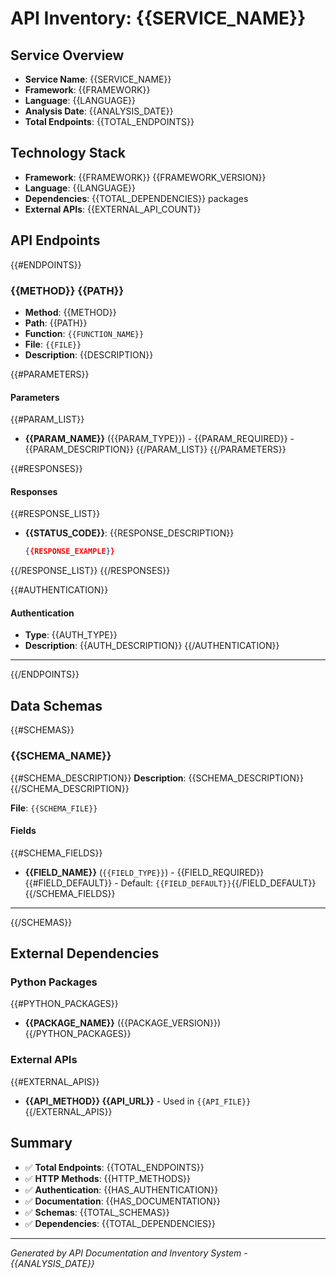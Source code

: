 # API Inventory: {{SERVICE_NAME}}

## Service Overview

- **Service Name**: {{SERVICE_NAME}}
- **Framework**: {{FRAMEWORK}}
- **Language**: {{LANGUAGE}}
- **Analysis Date**: {{ANALYSIS_DATE}}
- **Total Endpoints**: {{TOTAL_ENDPOINTS}}

## Technology Stack

- **Framework**: {{FRAMEWORK}} {{FRAMEWORK_VERSION}}
- **Language**: {{LANGUAGE}}
- **Dependencies**: {{TOTAL_DEPENDENCIES}} packages
- **External APIs**: {{EXTERNAL_API_COUNT}}

## API Endpoints

{{#ENDPOINTS}}
### {{METHOD}} {{PATH}}

- **Method**: {{METHOD}}
- **Path**: {{PATH}}
- **Function**: `{{FUNCTION_NAME}}`
- **File**: `{{FILE}}`
- **Description**: {{DESCRIPTION}}

{{#PARAMETERS}}
#### Parameters
{{#PARAM_LIST}}
- **{{PARAM_NAME}}** ({{PARAM_TYPE}}) - {{PARAM_REQUIRED}} - {{PARAM_DESCRIPTION}}
{{/PARAM_LIST}}
{{/PARAMETERS}}

{{#RESPONSES}}
#### Responses
{{#RESPONSE_LIST}}
- **{{STATUS_CODE}}**: {{RESPONSE_DESCRIPTION}}
  ```json
  {{RESPONSE_EXAMPLE}}
  ```
{{/RESPONSE_LIST}}
{{/RESPONSES}}

{{#AUTHENTICATION}}
#### Authentication
- **Type**: {{AUTH_TYPE}}
- **Description**: {{AUTH_DESCRIPTION}}
{{/AUTHENTICATION}}

---

{{/ENDPOINTS}}

## Data Schemas

{{#SCHEMAS}}
### {{SCHEMA_NAME}}

{{#SCHEMA_DESCRIPTION}}
**Description**: {{SCHEMA_DESCRIPTION}}
{{/SCHEMA_DESCRIPTION}}

**File**: `{{SCHEMA_FILE}}`

#### Fields
{{#SCHEMA_FIELDS}}
- **{{FIELD_NAME}}** (`{{FIELD_TYPE}}`) - {{FIELD_REQUIRED}}{{#FIELD_DEFAULT}} - Default: `{{FIELD_DEFAULT}}`{{/FIELD_DEFAULT}}
{{/SCHEMA_FIELDS}}

---

{{/SCHEMAS}}

## External Dependencies

### Python Packages
{{#PYTHON_PACKAGES}}
- **{{PACKAGE_NAME}}** ({{PACKAGE_VERSION}})
{{/PYTHON_PACKAGES}}

### External APIs
{{#EXTERNAL_APIS}}
- **{{API_METHOD}} {{API_URL}}** - Used in `{{API_FILE}}`
{{/EXTERNAL_APIS}}

## Summary

- ✅ **Total Endpoints**: {{TOTAL_ENDPOINTS}}
- ✅ **HTTP Methods**: {{HTTP_METHODS}}
- ✅ **Authentication**: {{HAS_AUTHENTICATION}}
- ✅ **Documentation**: {{HAS_DOCUMENTATION}}
- ✅ **Schemas**: {{TOTAL_SCHEMAS}}
- ✅ **Dependencies**: {{TOTAL_DEPENDENCIES}}

---

*Generated by API Documentation and Inventory System - {{ANALYSIS_DATE}}* 